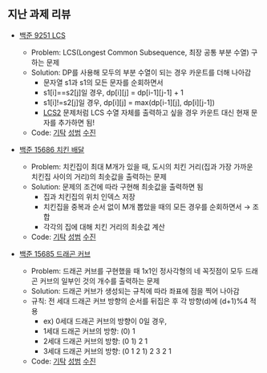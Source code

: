 ## 지난 과제 리뷰

- [백준 9251 LCS](https://www.acmicpc.net/problem/9251)
  - Problem: LCS(Longest Common Subsequence, 최장 공통 부분 수열) 구하는 문제 
  - Solution: DP를 사용해 모두의 부분 수열이 되는 경우 카운트를 더해 나아감   
    - 문자열 s1과 s1의 모든 문자를 순회하면서
    - s1[i]==s2[j]일 경우, dp[i][j] = dp[i-1][j-1] + 1
    - s1[i]!=s2[j]일 경우, dp[i][j] = max(dp[i-1][j], dp[i][j-1])      
    - [LCS2](https://www.acmicpc.net/problem/9252) 문제처럼 LCS 수열 자체를 출력하고 싶을 경우 
      카운트 대신 현재 문자를 추가하면 됨!   
  - Code: [기탁](https://github.com/gitak/Algorithm_Study/blob/master/DP/Back9251.java) [성범](https://github.com/KvngSungBum/CodingTest/blob/master/src/BaekJoon3/LCS_9251.java) [수진](https://github.com/ZenithOfApex/suzan/commit/4faf1b0a86bc6a3ee9b94c1f2ccc25d9a5b09a6b)

- [백준 15686 치킨 배달](https://www.acmicpc.net/problem/15686)
  - Problem: 치킨집이 최대 M개가 있을 때, 도시의 치킨 거리(집과 가장 가까운 치킨집 사이의 거리)의 최솟값을 출력하는 문제
  - Solution: 문제의 조건에 따라 구현해 최솟값을 출력하면 됨
    - 집과 치킨집의 위치 인덱스 저장
    - 치킨집을 중복과 순서 없이 M개 뽑았을 때의 모든 경우를 순회하면서 → 조합
    - 각각의 집에 대해 치킨 거리의 최솟값 계산             
  - Code: [기탁](https://github.com/gitak/Algorithm_Study/blob/master/Implementation/Back15686.java) [성범](https://github.com/KvngSungBum/CodingTest/blob/master/src/BaekJoon3/ChickenDelivery_15686_Answer.java) [수진](https://github.com/ZenithOfApex/suzan/blob/master/BOJ/%5B%EA%B5%AC%ED%98%84%5D15686.py)

- [백준 15685 드래곤 커브](https://www.acmicpc.net/problem/15685)
  - Problem: 드래곤 커브를 구현했을 때 1x1인 정사각형의 네 꼭짓점이 모두 드래곤 커브의 일부인 것의 개수를 출력하는 문제  
  - Solution: 드래곤 커브가 생성되는 규칙에 따라 좌표에 점을 찍어 나아감
  - 규칙: 전 세대 드래곤 커브 방향의 순서를 뒤집은 후 각 방향(d)에 (d+1)%4 적용       
    - ex) 0세대 드래곤 커브의 방향이 0일 경우,
    - 1세대 드래곤 커브의 방향: (0) 1
    - 2세대 드래곤 커브의 방향: (0 1) 2 1
    - 3세대 드래곤 커브의 방향: (0 1 2 1) 2 3 2 1        
  - Code: [기탁](https://github.com/gitak/Algorithm_Study/blob/master/Implementation/Back15685.java) [성범](https://github.com/KvngSungBum/CodingTest/blob/master/src/BaekJoon3/DragonCurve_15685.java) [수진](https://github.com/ZenithOfApex/suzan/blob/master/BOJ/%5B%EA%B5%AC%ED%98%84%5D15685.py)
